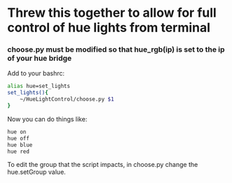 # Threw this together to allow for full control of hue lights from terminal

### choose.py must be modified so that hue_rgb(ip) is set to the ip of your hue bridge

Add to your bashrc:
```bash
alias hue=set_lights
set_lights(){
    ~/HueLightControl/choose.py $1
}
```

Now you can do things like:
```bash
hue on
hue off
hue blue
hue red
```

To edit the group that the script impacts, in choose.py change the hue.setGroup
value. 


